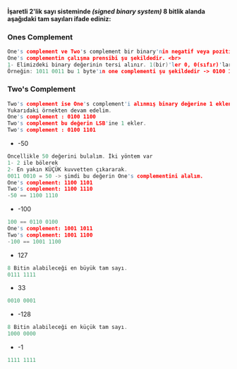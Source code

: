 #### İşaretli 2'lik sayı sisteminde _(signed binary system)_ 8 bitlik alanda aşağıdaki tam sayıları ifade ediniz:
### Ones Complement
```C
One's complement ve Two's complement bir binary'nin negatif veya pozitif değerlerini bulmamıza yardımcı olur. <br>
One's complementin çalışma prensibi şu şekildedir. <br>
1- Elimizdeki binary değerinin tersi alınır. 1(bir)'ler 0, 0(sıfır)'lar 1 değerini alır. <br>
Örneğin: 1011 0011 bu 1 byte'ın one complementi şu şekildedir -> 0100 1100
```
### Two's Complement
```C
Two's complement ise One's complement'i alınmış binary değerine 1 eklenmesidir.
Yukarıdaki örnekten devam edelim.
One's complement : 0100 1100
Two's complement bu değerin LSB'ine 1 ekler.
Two's complement : 0100 1101
```
* -50
```C
Öncellikle 50 değerini bulalım. İki yöntem var
1- 2 ile bölerek
2- En yakın KÜÇÜK kuvvetten çıkararak.
0011 0010 = 50 -> şimdi bu değerin One's complementini alalım.
One's complement: 1100 1101
Two's complement: 1100 1110
-50 == 1100 1110

```

* -100
```C
100 == 0110 0100
One's complement: 1001 1011
Two's complement: 1001 1100
-100 == 1001 1100
```
* 127
```C
8 Bitin alabileceği en büyük tam sayı.
0111 1111
```

* 33
```C
0010 0001
```
* -128
```C
8 Bitin alabileceği en küçük tam sayı.
1000 0000
```
* -1
```C
1111 1111
```
